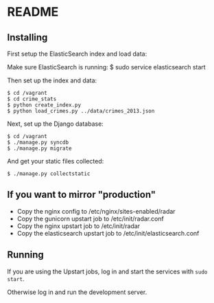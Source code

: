 # README

## Installing

First setup the ElasticSearch index and load data:

Make sure ElasticSearch is running:
    $ sudo service elasticsearch start
    
Then set up the index and data:

    $ cd /vagrant
    $ cd crime_stats
    $ python create_index.py
    $ python load_crimes.py ../data/crimes_2013.json
    
Next, set up the Django database:

    $ cd /vagrant
    $ ./manage.py syncdb
    $ ./manage.py migrate
    
And get your static files collected:

    $ ./manage.py collectstatic


## If you want to mirror "production"
- Copy the nginx config to /etc/nginx/sites-enabled/radar
- Copy the gunicorn upstart job to /etc/init/radar.conf
- Copy the nginx upstart job to /etc/init/radar
- Copy the elasticsearch upstart job to /etc/init/elasticsearch.conf
 
## Running

If you are using the Upstart jobs, log in and start the services with `sudo
start`.

Otherwise log in and run the development server.
